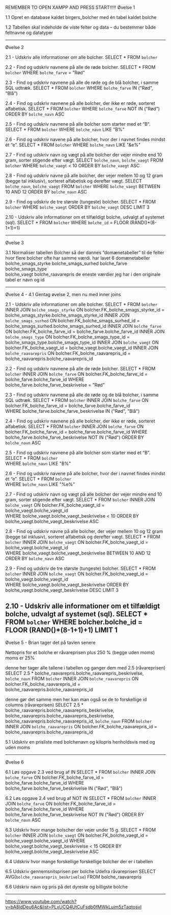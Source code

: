 REMEMBER TO OPEN XAMPP AND PRESS START!!!!!
Øvelse 1

1.1 Opret en database kaldet birgers_bolcher med én tabel kaldet bolche

1.2 Tabellen skal indeholde de viste felter og data – du bestemmer både feltnavne og datatyper

-----------------------------------------------------------------------------------------------------------------
Øvelse 2

2.1 - Udskriv alle informationer om alle bolcher.
    SELECT * FROM `bolcher` 

2.2 - Find og udskriv navnene på alle de røde bolcher.
    SELECT * FROM `bolcher` 
    WHERE `bolche_farve` = "Rød"

2.3 - Find og udskriv navnene på alle de røde og de blå bolcher, i samme SQL udtræk.
    SELECT * FROM `bolcher` 
    WHERE `bolche_farve` IN ("Rød", "Blå")

2.4 - Find og udskriv navnene på alle bolcher, der ikke er røde, sorteret alfabetisk.
    SELECT * FROM `bolcher` 
    WHERE `bolche_farve` NOT IN ("Rød") ORDER BY `bolche_navn` ASC

2.5 - Find og udskriv navnene på alle bolcher som starter med et “B”.
    SELECT * FROM `bolcher` 
    WHERE `bolche_navn` LIKE "B%"

2.6 - Find og udskriv navene på alle bolcher, hvor der i navnet findes mindst ét “e”.
    SELECT * FROM `bolcher` 
    WHERE `bolche_navn` LIKE "&e%"

2.7 - Find og udskriv navn og vægt på alle bolcher der vejer mindre end 10 gram, sorter stigende efter vægt.
    SELECT `bolche_navn`, `bolche_vaegt` FROM `bolcher` 
    WHERE `bolche_vaegt` < 10 ORDER BY `bolche_vaegt` ASC

2.8 - Find og udskriv navne på alle bolcher, der vejer mellem 10 og 12 gram (begge tal inklusiv), sorteret alfabetisk og derefter vægt.
    SELECT `bolche_navn`, `bolche_vaegt` FROM `bolcher` 
    WHERE `bolche_vaegt` BETWEEN 10 AND 12 ORDER BY `bolche_navn` ASC

2.9 - Find og udskriv de tre største (tungeste) bolcher.
    SELECT * FROM `bolcher` 
    WHERE `bolche_vaegt` 
    ORDER BY `bolche_vaegt` DESC LIMIT 3

2.10 - Udskriv alle informationer om et tilfældigt bolche, udvalgt af systemet (sql).
    SELECT * FROM `bolcher` 
    WHERE `bolche_id` = FLOOR (RAND()*(8-1+1)+1)
    
-------------------------------------------------------------------------------------------------------------------------------------------

Øvelse 3

3.1 Normaliser tabellen Bolcher så der dannes ”domænetabeller” til de felter hvor flere bolcher ofte har samme værdi.
    har lavet 6 domænetabeller
        bolche_smags_styrke
        bolche_smags_surhed
        bolche_farve
        bolche_smags_type    
        bolche_vaegt
        bolche_raavarepris
    de eneste værdier jeg har i den originale tabel er navn og id

-------------------------------------------------------------------------------------------------------------------------------------------

Øvelse 4 - 4.1 Gentag øvelse 2, men nu med inner joins

2.1 - Udskriv alle informationer om alle bolcher.
    SELECT * FROM `bolcher` 
    INNER JOIN `bolche_smags_styrke` 
    ON bolcher.FK_bolche_smags_styrke_id = bolche_smags_styrke.bolche_smags_styrke_id 
    INNER JOIN `bolche_smags_surhed` 
    ON bolcher.FK_bolche_smags_surhed_id = bolche_smags_surhed.bolche_smags_surhed_id 
    INNER JOIN `bolche_farve` 
    ON bolcher.FK_bolche_farve_id = bolche_farve.bolche_farve_id 
    INNER JOIN `bolche_smags_type` 
    ON bolcher.FK_bolche_smags_type_id = bolche_smags_type.bolche_smags_type_id 
    INNER JOIN `bolche_vaegt`
    ON bolcher.FK_bolche_vaegt_id = bolche_vaegt.bolche_vaegt_id
    INNER JOIN `bolche_raavarepris`
    ON bolcher.FK_bolche_raavarepris_id = bolche_raavarepris.bolche_raavarepris_id 

2.2 - Find og udskriv navnene på alle de røde bolcher.
    SELECT * FROM `bolcher` 
    INNER JOIN `bolche_farve` 
    ON bolcher.FK_bolche_farve_id = bolche_farve.bolche_farve_id 
    WHERE bolche_farve.bolche_farve_beskrivelse = "Rød" 

2.3 - Find og udskriv navnene på alle de røde og de blå bolcher, i samme SQL udtræk.
    SELECT * FROM `bolcher` 
    INNER JOIN `bolche_farve` 
    ON bolcher.FK_bolche_farve_id = bolche_farve.bolche_farve_id  
    WHERE bolche_farve.bolche_farve_beskrivelse IN ("Rød", "Blå")

2.4 - Find og udskriv navnene på alle bolcher, der ikke er røde, sorteret alfabetisk.
    SELECT * FROM `bolcher` 
    INNER JOIN `bolche_farve` 
    ON bolcher.FK_bolche_farve_id = bolche_farve.bolche_farve_id 
    WHERE bolche_farve.bolche_farve_beskrivelse NOT IN ("Rød") 
    ORDER BY `bolche_navn` ASC 

2.5 - Find og udskriv navnene på alle bolcher som starter med et “B”.
    SELECT * FROM `bolcher`             
    WHERE `bolche_navn` LIKE "B%" 

2.6 - Find og udskriv navene på alle bolcher, hvor der i navnet findes mindst ét “e”.
    SELECT * FROM `bolcher`            
    WHERE `bolche_navn` LIKE "%e%" 

2.7 - Find og udskriv navn og vægt på alle bolcher der vejer mindre end 10 gram, sorter stigende efter vægt.
    SELECT * FROM `bolcher` 
    INNER JOIN `bolche_vaegt`
    ON bolcher.FK_bolche_vaegt_id = bolche_vaegt.bolche_vaegt_id            
    WHERE bolche_vaegt.bolche_vaegt_beskrivelse < 10 ORDER BY bolche_vaegt.bolche_vaegt_beskrivelse ASC 

2.8 - Find og udskriv navne på alle bolcher, der vejer mellem 10 og 12 gram (begge tal inklusiv), sorteret alfabetisk og derefter vægt.
    SELECT * FROM `bolcher` 
    INNER JOIN `bolche_vaegt`
    ON bolcher.FK_bolche_vaegt_id = bolche_vaegt.bolche_vaegt_id            
    WHERE bolche_vaegt.bolche_vaegt_beskrivelse BETWEEN 10 AND 12 ORDER BY `bolche_navn` ASC

2.9 - Find og udskriv de tre største (tungeste) bolcher.
    SELECT * FROM `bolcher` 
    INNER JOIN `bolche_vaegt`
    ON bolcher.FK_bolche_vaegt_id = bolche_vaegt.bolche_vaegt_id            
    WHERE bolche_vaegt.bolche_vaegt_beskrivelse 
    ORDER BY bolche_vaegt.bolche_vaegt_beskrivelse DESC LIMIT 3 

2.10 - Udskriv alle informationer om et tilfældigt bolche, udvalgt af systemet (sql).
    SELECT * FROM `bolcher` 
    WHERE bolcher.bolche_id = FLOOR (RAND()*(8-1+1)+1) LIMIT 1 
----------------------------------------------------------------------------------------------------------------------------------------

Øvelse 5 - Brian tager det på tavlen senere

Nettopris for et bolche er råvareprisen plus 250 % (begge uden moms)
moms er 25%

denne her tager alle tallene i tabellen og ganger dem med 2.5 (råvareprisen)
    SELECT 2.5 * bolche_raavarepris.bolche_raavarepris_beskrivelse, `bolche_navn` 
    FROM `bolcher` 
    INNER JOIN `bolche_raavarepris` 
    ON bolcher.FK_bolche_raavarepris_id = bolche_raavarepris.bolche_raavarepris_id 

denne gør det samme men her kan man også se de to forskellige id columns (råvareprisen)
    SELECT 2.5 * bolche_raavarepris.bolche_raavarepris_beskrivelse, bolche_raavarepris.bolche_raavarepris_beskrivelse,  bolche_raavarepris.bolche_raavarepris_id, `bolche_navn` 
    FROM `bolcher` 
    INNER JOIN `bolche_raavarepris` 
    ON bolcher.FK_bolche_raavarepris_id = bolche_raavarepris.bolche_raavarepris_id 

5.1 Udskriv en prisliste med bolchenavn og kilopris henholdsvis med og uden moms



-------------------------------------------------------------------------------------------------------------------------------------------

Øvelse 6

6.1 Løs opgave 2.3 ved brug af IN
    SELECT * FROM `bolcher` 
    INNER JOIN `bolche_farve` 
    ON bolcher.FK_bolche_farve_id = bolche_farve.bolche_farve_id 
    WHERE bolche_farve.bolche_farve_beskrivelse IN ("Rød", "Blå")
 
6.2 Løs opgave 2.4 ved brug af NOT IN
    SELECT * FROM `bolcher` 
    INNER JOIN `bolche_farve` 
    ON bolcher.FK_bolche_farve_id = bolche_farve.bolche_farve_id 
    WHERE bolche_farve.bolche_farve_beskrivelse NOT IN ("Rød") 
    ORDER BY `bolche_navn` ASC 

6.3 Udskriv hvor mange bolscher der vejer under 15 g.
    SELECT * FROM `bolcher` 
    INNER JOIN `bolche_vaegt` 
    ON bolcher.FK_bolche_vaegt_id = bolche_vaegt.bolche_vaegt_id 
    WHERE bolche_vaegt.bolche_vaegt_beskrivelse < 15 
    ORDER BY bolche_vaegt.bolche_vaegt_beskrivelse ASC 

6.4 Udskriv hvor mange forskellige forskellige bolcher der er i tabellen

6.5 Udskriv gennemsnitsprisen per bolche
    Udefra råvareprisen
    SELECT AVG(`bolche_raavarepris_beskrivelse`) FROM bolche_raavarepris

6.6 Udskriv navn og pris på det dyreste og billigste bolche

-------------------------------------------------------------------------------------------------------------------------------------------

https://www.youtube.com/watch?v=bA8ldDeu6Ac&list=PLxUCQ4UtCuFsdb0fMWkLuim5zTaqtosvI